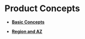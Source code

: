 # Product Concepts<a name="EN-US_TOPIC_0195131496"></a>

-   **[Basic Concepts](basic-concepts.md)**  

-   **[Region and AZ](region-and-az.md)**  



